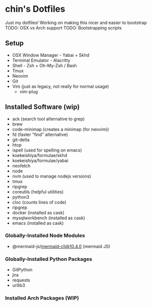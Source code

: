 # chin's Dotfiles

Just my dotfiles! Working on making this nicer and easier to bootstrap
TODO: OSX vs Arch support
TODO: Bootstrapping scripts

## Setup

- OSX Window Manager - Yabai + Skhd
- Terminal Emulator - Alacritty
- Shell - Zsh + Oh-My-Zsh / Bash
- Tmux
- Neovim
- Git
- Vim (just as legacy, not really for normal usage)
  - vim-plug

## Installed Software (wip)

- ack (search tool alternative to grep)
- brew 
- code-minimap (creates a minimap (for neovim))
- fd (faster "find" alternative)
- git-delta
- htop
- ispell (used for spelling on emacs)
- koekeishiya/formulae/skhd
- koekeishiya/formulae/yabai
- neofetch
- node
- nvm (used to manage nodejs versions)
- tmux
- ripgrep
- coreutils (helpful utilities)
- python3
- cloc (counts lines of code)
- ripgrep 
- docker (installed as cask)
- mysqlworkbench (installed as cask)
- emacs (installed as cask)

### Globally-Installed Node Modules

- @mermaid-js/mermaid-cli@10.4.0 (mermaid JS) 

### Globally-Installed Python Packages

- GitPython
- jira
- requests
- urllib3

### Installed Arch Packages (WIP)
